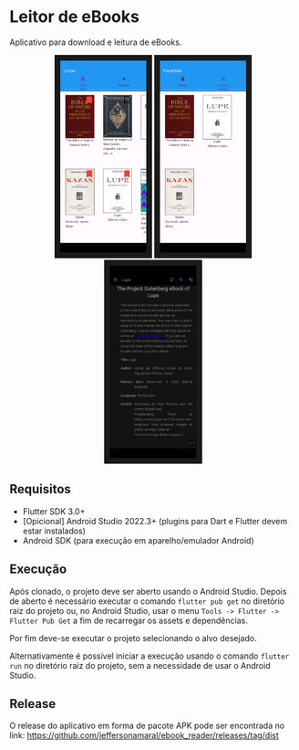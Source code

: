 # 

# Leitor de eBooks

Aplicativo para download e leitura de eBooks.

<div align="center">
<img src="https://github.com/jeffersonamaral/ebook_reader/blob/master/doc/screens/ebook_reader_screen_01.png" width="30%" border="10px"/>
<img src="https://github.com/jeffersonamaral/ebook_reader/blob/master/doc/screens/ebook_reader_screen_02.png" width="30%" border="10px"/>
<img src="https://github.com/jeffersonamaral/ebook_reader/blob/master/doc/screens/ebook_reader_screen_03.png" width="30%" border="10px"/>
</div>

## Requisitos

- Flutter SDK 3.0+
- [Opicional] Android Studio 2022.3+ (plugins para Dart e Flutter devem estar instalados)
- Android SDK (para execução em aparelho/emulador Android)

## Execução

Após clonado, o projeto deve ser aberto usando o Android Studio. Depois de aberto é necessário executar o comando ```flutter pub get``` no diretório raiz do projeto ou, no Android Studio, usar o menu ```Tools -> Flutter -> Flutter Pub Get``` a fim de recarregar os assets e dependências.

Por fim deve-se executar o projeto selecionando o alvo desejado.

Alternativamente é possível iniciar a execução usando o comando ```flutter run``` no diretório raiz do projeto, sem a necessidade de usar o Android Studio.

## Release

O release do aplicativo em forma de pacote APK pode ser encontrada no link: https://github.com/jeffersonamaral/ebook_reader/releases/tag/dist
